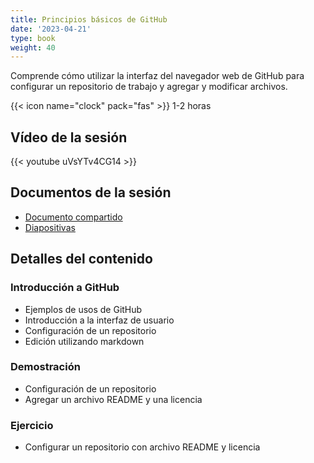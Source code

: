 ```yaml
---
title: Principios básicos de GitHub
date: '2023-04-21'
type: book
weight: 40
---
```


Comprende cómo utilizar la interfaz del navegador web de GitHub para configurar un repositorio de trabajo y agregar y modificar archivos.

<!--more-->

{{< icon name="clock" pack="fas" >}} 1-2 horas

## Vídeo de la sesión

{{< youtube uVsYTv4CG14 >}}

## Documentos de la sesión
- [Documento compartido](https://docs.google.com/document/d/1W-y-PkJShLHfaTIgIzdqj0iGOLOL8lULaFt-co_ZICc/edit?usp=sharing)
- [Diapositivas](https://zenodo.org/record/8271891)

## Detalles del contenido
### Introducción a GitHub
- Ejemplos de usos de GitHub
- Introducción a la interfaz de usuario
- Configuración de un repositorio
- Edición utilizando markdown

### Demostración
- Configuración de un repositorio
- Agregar un archivo README y una licencia

### Ejercicio
- Configurar un repositorio con archivo README y licencia
